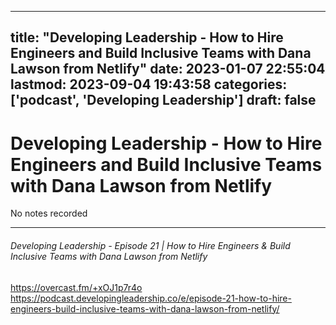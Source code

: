 
---
title: "Developing Leadership - How to Hire Engineers and Build Inclusive Teams with Dana Lawson from Netlify"
date: 2023-01-07 22:55:04
lastmod: 2023-09-04 19:43:58
categories: ['podcast', 'Developing Leadership']
draft: false
---


# Developing Leadership - How to Hire Engineers and Build Inclusive Teams with Dana Lawson from Netlify

No notes recorded

- - -
###### Developing Leadership - Episode 21 | How to Hire Engineers & Build Inclusive Teams with Dana Lawson from Netlify

https://overcast.fm/+xOJ1p7r4o  
https://podcast.developingleadership.co/e/episode-21-how-to-hire-engineers-build-inclusive-teams-with-dana-lawson-from-netlify/

<!-- #public #podcast #Developing Leadership# -->

<!-- {BearID:19D276C4-A2FC-41A8-B39A-34C5A1144C4E-28016-00002D98033CC4FE} -->
